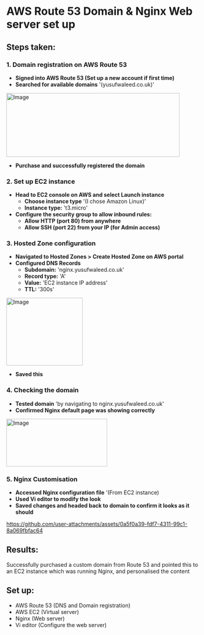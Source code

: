 # AWS Route 53 Domain & Nginx Web server set up

## Steps taken:

### 1. Domain registration on AWS Route 53
- **Signed into AWS Route 53 (Set up a new account if first time)**
- **Searched for available domains** '(yusufwaleed.co.uk)'

<img width="452" height="166" alt="Image" src="https://github.com/user-attachments/assets/b56431e2-198c-4a47-b143-d7d52e3ea11b" />

- **Purchase and successfully registered the domain**

### 2. Set up EC2 instance
- **Head to EC2 console on AWS and select Launch instance**
    - **Choose instance type** '(I chose Amazon Linux)'
    - **Instance type:** 't3.micro'
- **Configure the security group to allow inbound rules:**
    - **Allow HTTP (port 80) from anywhere**
    - **Allow SSH (port 22) from your IP (for Admin access)**

### 3. Hosted Zone configuration
- **Navigated to Hosted Zones > Create Hosted Zone on AWS portal**
- **Configured DNS Records**
    - **Subdomain:** 'nginx.yusufwaleed.co.uk'
    - **Record type:** 'A'
    - **Value:** 'EC2 instance IP address'
    - **TTL:** '300s'

<img width="199" height="176" alt="Image" src="https://github.com/user-attachments/assets/51e033ea-c480-4014-964e-f15aa36f598c" />

- **Saved this**

### 4. Checking the domain
- **Tested domain** 'by navigating to nginx.yusufwaleed.co.uk'
- **Confirmed Nginx default page was showing correctly**

<img width="263" height="124" alt="Image" src="https://github.com/user-attachments/assets/557bd2fc-bf49-4b3c-bbb5-7f0e7dfd0993" />

### 5. Nginx Customisation
- **Accessed Nginx configuration file** '(From EC2 instance)
- **Used Vi editor to modify the look**
- **Saved changes and headed back to domain to confirm it looks as it should**

https://github.com/user-attachments/assets/0a5f0a39-fdf7-4311-99c1-8a069fbfac64

## Results:
Successfully purchased a custom domain from Route 53 and pointed this to an EC2 instance which was running Nginx, and personalised the content

## Set up:
- AWS Route 53 (DNS and Domain registration)
- AWS EC2 (Virtual server)
- Nginx (Web server)
- Vi editor (Configure the web server)

    